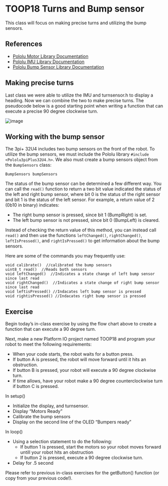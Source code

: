 # TOOP18 Turns and Bump sensor
This class will focus on making precise turns and utilizing the bump sensors.

## References
- [Pololu Motor Library Documentation](https://pololu.github.io/pololu-3pi-plus-32u4-arduino-library/class_pololu3pi_plus32_u4_1_1_motors.html)
- [Pololu IMU Library Documentation](https://pololu.github.io/pololu-3pi-plus-32u4-arduino-library/class_pololu3pi_plus32_u4_1_1_i_m_u.html)
- [Pololu Bump Sensor Library Documentation](https://pololu.github.io/pololu-3pi-plus-32u4-arduino-library/class_pololu3pi_plus32_u4_1_1_bump_sensors.html)

## Making precise turns
Last class we were able to utilize the IMU and turnsensor.h to display a heading.  Now we can combine the two to make precise turns.  The pseudocode below is a good starting point when writing a function that can execute a precise 90 degree clockwise turn.

![image](https://github.com/CGA-TOOP/TOOP18/assets/67393204/1f9d0eda-ea8d-4ba0-931a-c7c10b591d1b)

## Working with the bump sensor
The 3pi+ 32U4 includes two bump sensors on the front of the robot.  To utilize the bump sensors, we must include the Pololu library `#include <Pololu3piPlus32U4.h>`.  We also must create a bump sensors object from the `BumpSensors` class:

`BumpSensors bumpSensors`

The status of the bump sensor can be determined a few different way.  You can call the `read()` function to return a two bit value indicated the status of the left and right bump sensor, where bit 0 is the status of the right sensor and bit 1 is the status of the left sensor. For example, a return value of 2 (0b10 in binary) indicates:

  - The right bump sensor is pressed, since bit 1 (BumpRight) is set.
  - The left bump sensor is not pressed, since bit 0 (BumpLeft) is cleared.

Instead of checking the return value of this method, you can instead call `read()` and then use the functions `leftChanged()`, `rightChanged()`, `leftIsPressed()`, and `rightIsPressed()` to get information about the bump sensors.

Here are some of the commands you may frequently use:
```
void calibrate()  //calibrated the bump sensors
uint8_t read()  //Reads both sensors
void leftChanged()  //Indicates a state change of left bump sensor since last read
void rightChanged()  //Indicates a state change of right bump sensor since last read
void leftisPressed() //Indacates left bump sensor is pressed
void rightisPressed() //Indacates right bump sensor is pressed
```

## Exercise
Begin today’s in-class exercise by using the flow chart above to create a function that can execute a 90 degree turn.

Next, make a new Platform IO project named TOOP18 and program your robot to meet the following requirements:
  - When your code starts, the robot waits for a button press.
  - If button A is pressed, the robot will move forward until it hits an obstruction.
  - If button B is pressed, your robot will execute a 90 degree clockwise turn.
  - If time allows, have your robot make a 90 degree counterclockwise turn if button C is pressed.

In setup() 
  - Initialize the display, and turnsensor.
  - Display “Motors Ready” 
  - Calibrate the bump sensors
  - Display on the second line of the OLED “Bumpers ready”

In loop() 
  - Using a selection statement to do the following:
    - If button 1 is pressed, start the motors so your robot moves forward untill your robot hits an obstruction
    - If button 2 is pressed, execute a 90 degree clockwise turn.
  - Delay for .5 second 

Please refer to previous in-class exercises for the getButton() function (or copy from your previous code!). 

 

 





